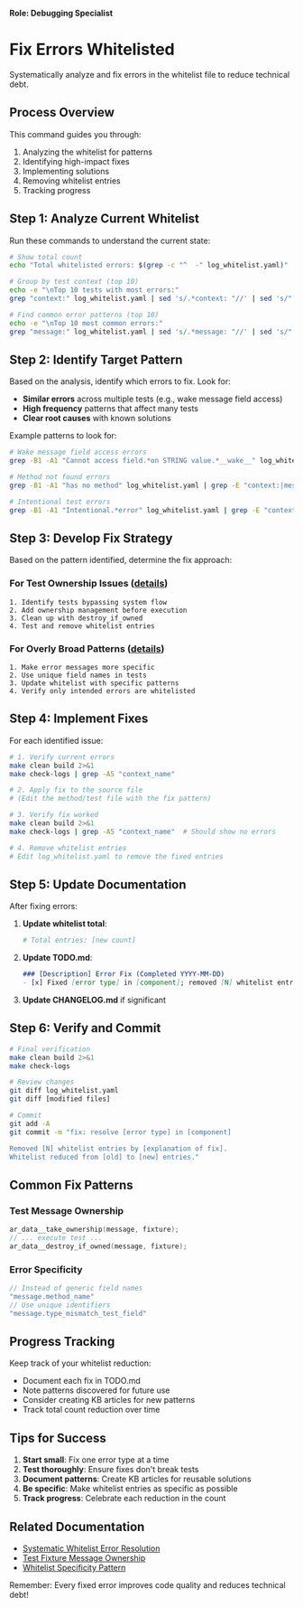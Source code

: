**Role: Debugging Specialist**

# Fix Errors Whitelisted

Systematically analyze and fix errors in the whitelist file to reduce technical debt.

## Process Overview

This command guides you through:
1. Analyzing the whitelist for patterns
2. Identifying high-impact fixes
3. Implementing solutions
4. Removing whitelist entries
5. Tracking progress

## Step 1: Analyze Current Whitelist

Run these commands to understand the current state:

```bash
# Show total count
echo "Total whitelisted errors: $(grep -c "^  -" log_whitelist.yaml)"

# Group by test context (top 10)
echo -e "\nTop 10 tests with most errors:"
grep "context:" log_whitelist.yaml | sed 's/.*context: "//' | sed 's/".*//' | sort | uniq -c | sort -nr | head -10

# Find common error patterns (top 10)
echo -e "\nTop 10 most common errors:"
grep "message:" log_whitelist.yaml | sed 's/.*message: "//' | sed 's/".*//' | sort | uniq -c | sort -nr | head -10
```

## Step 2: Identify Target Pattern

Based on the analysis, identify which errors to fix. Look for:
- **Similar errors** across multiple tests (e.g., wake message field access)
- **High frequency** patterns that affect many tests
- **Clear root causes** with known solutions

Example patterns to look for:
```bash
# Wake message field access errors
grep -B1 -A1 "Cannot access field.*on STRING value.*__wake__" log_whitelist.yaml | grep -E "context:|message:"

# Method not found errors
grep -B1 -A1 "has no method" log_whitelist.yaml | grep -E "context:|message:"

# Intentional test errors
grep -B1 -A1 "Intentional.*error" log_whitelist.yaml | grep -E "context:|message:"
```

## Step 3: Develop Fix Strategy

Based on the pattern identified, determine the fix approach:


### For Test Ownership Issues ([details](../../kb/test-fixture-message-ownership.md))
```
1. Identify tests bypassing system flow
2. Add ownership management before execution
3. Clean up with destroy_if_owned
4. Test and remove whitelist entries
```

### For Overly Broad Patterns ([details](../../kb/whitelist-specificity-pattern.md))
```
1. Make error messages more specific
2. Use unique field names in tests
3. Update whitelist with specific patterns
4. Verify only intended errors are whitelisted
```

## Step 4: Implement Fixes

For each identified issue:

```bash
# 1. Verify current errors
make clean build 2>&1
make check-logs | grep -A5 "context_name"

# 2. Apply fix to the source file
# (Edit the method/test file with the fix pattern)

# 3. Verify fix worked
make clean build 2>&1
make check-logs | grep -A5 "context_name"  # Should show no errors

# 4. Remove whitelist entries
# Edit log_whitelist.yaml to remove the fixed entries
```

## Step 5: Update Documentation

After fixing errors:

1. **Update whitelist total**:
   ```yaml
   # Total entries: [new count]
   ```

2. **Update TODO.md**:
   ```markdown
   ### [Description] Error Fix (Completed YYYY-MM-DD)
   - [x] Fixed [error type] in [component]; removed [N] whitelist entries ([new total] remaining)
   ```

3. **Update CHANGELOG.md** if significant

## Step 6: Verify and Commit

```bash
# Final verification
make clean build 2>&1
make check-logs

# Review changes
git diff log_whitelist.yaml
git diff [modified files]

# Commit
git add -A
git commit -m "fix: resolve [error type] in [component]

Removed [N] whitelist entries by [explanation of fix].
Whitelist reduced from [old] to [new] entries."
```

## Common Fix Patterns


### Test Message Ownership
```c
ar_data__take_ownership(message, fixture);
// ... execute test ...
ar_data__destroy_if_owned(message, fixture);
```

### Error Specificity
```c
// Instead of generic field names
"message.method_name"
// Use unique identifiers
"message.type_mismatch_test_field"
```

## Progress Tracking

Keep track of your whitelist reduction:
- Document each fix in TODO.md
- Note patterns discovered for future use
- Consider creating KB articles for new patterns
- Track total count reduction over time

## Tips for Success

1. **Start small**: Fix one error type at a time
2. **Test thoroughly**: Ensure fixes don't break tests
3. **Document patterns**: Create KB articles for reusable solutions
4. **Be specific**: Make whitelist entries as specific as possible
5. **Track progress**: Celebrate each reduction in the count

## Related Documentation
- [Systematic Whitelist Error Resolution](../../kb/systematic-whitelist-error-resolution.md)
- [Test Fixture Message Ownership](../../kb/test-fixture-message-ownership.md)
- [Whitelist Specificity Pattern](../../kb/whitelist-specificity-pattern.md)

Remember: Every fixed error improves code quality and reduces technical debt!